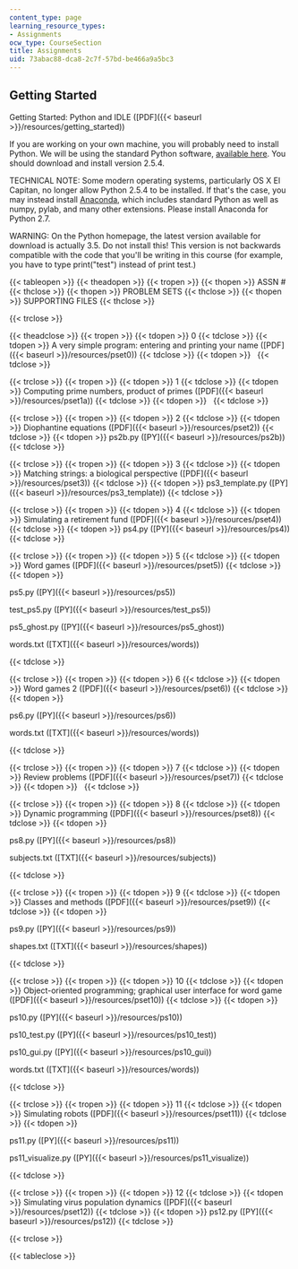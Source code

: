 ```yaml
---
content_type: page
learning_resource_types:
- Assignments
ocw_type: CourseSection
title: Assignments
uid: 73abac88-dca8-2c7f-57bd-be466a9a5bc3
---
```


Getting Started
---------------

Getting Started: Python and IDLE ([PDF]({{< baseurl >}}/resources/getting_started))

If you are working on your own machine, you will probably need to install Python. We will be using the standard Python software, [available here](http://python.org/download/). You should download and install version 2.5.4.

TECHNICAL NOTE: Some modern operating systems, particularly OS X El Capitan, no longer allow Python 2.5.4 to be installed. If that's the case, you may instead install [Anaconda](https://www.anaconda.com/products/individual), which includes standard Python as well as numpy, pylab, and many other extensions. Please install Anaconda for Python 2.7.

WARNING: On the Python homepage, the latest version available for download is actually 3.5. Do not install this! This version is not backwards compatible with the code that you'll be writing in this course (for example, you have to type print("test") instead of print test.)

{{< tableopen >}}
{{< theadopen >}}
{{< tropen >}}
{{< thopen >}}
ASSN #
{{< thclose >}}
{{< thopen >}}
PROBLEM SETS
{{< thclose >}}
{{< thopen >}}
SUPPORTING FILES
{{< thclose >}}

{{< trclose >}}

{{< theadclose >}}
{{< tropen >}}
{{< tdopen >}}
0
{{< tdclose >}}
{{< tdopen >}}
A very simple program: entering and printing your name ([PDF]({{< baseurl >}}/resources/pset0))
{{< tdclose >}}
{{< tdopen >}}
 
{{< tdclose >}}

{{< trclose >}}
{{< tropen >}}
{{< tdopen >}}
1
{{< tdclose >}}
{{< tdopen >}}
Computing prime numbers, product of primes ([PDF]({{< baseurl >}}/resources/pset1a))
{{< tdclose >}}
{{< tdopen >}}
 
{{< tdclose >}}

{{< trclose >}}
{{< tropen >}}
{{< tdopen >}}
2
{{< tdclose >}}
{{< tdopen >}}
Diophantine equations ([PDF]({{< baseurl >}}/resources/pset2))
{{< tdclose >}}
{{< tdopen >}}
ps2b.py ([PY]({{< baseurl >}}/resources/ps2b))
{{< tdclose >}}

{{< trclose >}}
{{< tropen >}}
{{< tdopen >}}
3
{{< tdclose >}}
{{< tdopen >}}
Matching strings: a biological perspective ([PDF]({{< baseurl >}}/resources/pset3))
{{< tdclose >}}
{{< tdopen >}}
ps3\_template.py ([PY]({{< baseurl >}}/resources/ps3_template))
{{< tdclose >}}

{{< trclose >}}
{{< tropen >}}
{{< tdopen >}}
4
{{< tdclose >}}
{{< tdopen >}}
Simulating a retirement fund ([PDF]({{< baseurl >}}/resources/pset4))
{{< tdclose >}}
{{< tdopen >}}
ps4.py ([PY]({{< baseurl >}}/resources/ps4))
{{< tdclose >}}

{{< trclose >}}
{{< tropen >}}
{{< tdopen >}}
5
{{< tdclose >}}
{{< tdopen >}}
Word games ([PDF]({{< baseurl >}}/resources/pset5))
{{< tdclose >}}
{{< tdopen >}}


ps5.py ([PY]({{< baseurl >}}/resources/ps5))

test\_ps5.py ([PY]({{< baseurl >}}/resources/test_ps5))

ps5\_ghost.py ([PY]({{< baseurl >}}/resources/ps5_ghost))

words.txt ([TXT]({{< baseurl >}}/resources/words))


{{< tdclose >}}

{{< trclose >}}
{{< tropen >}}
{{< tdopen >}}
6
{{< tdclose >}}
{{< tdopen >}}
Word games 2 ([PDF]({{< baseurl >}}/resources/pset6))
{{< tdclose >}}
{{< tdopen >}}


ps6.py ([PY]({{< baseurl >}}/resources/ps6))

words.txt ([TXT]({{< baseurl >}}/resources/words))


{{< tdclose >}}

{{< trclose >}}
{{< tropen >}}
{{< tdopen >}}
7
{{< tdclose >}}
{{< tdopen >}}
Review problems ([PDF]({{< baseurl >}}/resources/pset7))
{{< tdclose >}}
{{< tdopen >}}
 
{{< tdclose >}}

{{< trclose >}}
{{< tropen >}}
{{< tdopen >}}
8
{{< tdclose >}}
{{< tdopen >}}
Dynamic programming ([PDF]({{< baseurl >}}/resources/pset8))
{{< tdclose >}}
{{< tdopen >}}


ps8.py ([PY]({{< baseurl >}}/resources/ps8))

subjects.txt ([TXT]({{< baseurl >}}/resources/subjects))


{{< tdclose >}}

{{< trclose >}}
{{< tropen >}}
{{< tdopen >}}
9
{{< tdclose >}}
{{< tdopen >}}
Classes and methods ([PDF]({{< baseurl >}}/resources/pset9))
{{< tdclose >}}
{{< tdopen >}}


ps9.py ([PY]({{< baseurl >}}/resources/ps9))

shapes.txt ([TXT]({{< baseurl >}}/resources/shapes))


{{< tdclose >}}

{{< trclose >}}
{{< tropen >}}
{{< tdopen >}}
10
{{< tdclose >}}
{{< tdopen >}}
Object-oriented programming; graphical user interface for word game ([PDF]({{< baseurl >}}/resources/pset10))
{{< tdclose >}}
{{< tdopen >}}


ps10.py ([PY]({{< baseurl >}}/resources/ps10))

ps10\_test.py ([PY]({{< baseurl >}}/resources/ps10_test))

ps10\_gui.py ([PY]({{< baseurl >}}/resources/ps10_gui))

words.txt ([TXT]({{< baseurl >}}/resources/words))


{{< tdclose >}}

{{< trclose >}}
{{< tropen >}}
{{< tdopen >}}
11
{{< tdclose >}}
{{< tdopen >}}
Simulating robots ([PDF]({{< baseurl >}}/resources/pset11))
{{< tdclose >}}
{{< tdopen >}}


ps11.py ([PY]({{< baseurl >}}/resources/ps11))

ps11\_visualize.py ([PY]({{< baseurl >}}/resources/ps11_visualize))


{{< tdclose >}}

{{< trclose >}}
{{< tropen >}}
{{< tdopen >}}
12
{{< tdclose >}}
{{< tdopen >}}
Simulating virus population dynamics ([PDF]({{< baseurl >}}/resources/pset12))
{{< tdclose >}}
{{< tdopen >}}
ps12.py ([PY]({{< baseurl >}}/resources/ps12))
{{< tdclose >}}

{{< trclose >}}

{{< tableclose >}}